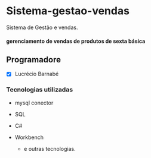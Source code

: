 # Sistema-gestao-vendas
Sistema de Gestão e vendas.

#### gerenciamento de vendas de produtos de sexta básica 
## Programadore

- [X] Lucrécio Barnabé 

### Tecnologias utilizadas
* mysql conector 
* SQL 
* C#
* Workbench 

   * e outras tecnologias. 
